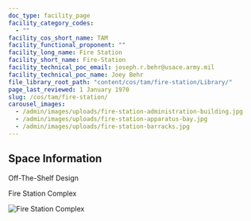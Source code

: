 ```yaml
---
doc_type: facility_page
facility_category_codes:
  - ""
facility_cos_short_name: TAM
facility_functional_proponent: ""
facility_long_name: Fire Station
facility_short_name: Fire-Station
facility_technical_poc_email: joseph.r.behr@usace.army.mil
facility_technical_poc_name: Joey Behr
file_library_root_path: "content/cos/tam/fire-station/Library/"
page_last_reviewed: 1 January 1970
slug: /cos/tam/fire-station/
carousel_images:
  - /admin/images/uploads/fire-station-administration-building.jpg
  - /admin/images/uploads/fire-station-apparatus-bay.jpg
  - /admin/images/uploads/fire-station-barracks.jpg
---
```


## Space Information

Off-The-Shelf Design

Fire Station Complex

![Fire Station Complex](/admin/images/uploads/fire-station-complex.png)
